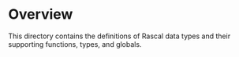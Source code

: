 # Overview
This directory contains the definitions of Rascal data types and their supporting functions, types, and globals.
